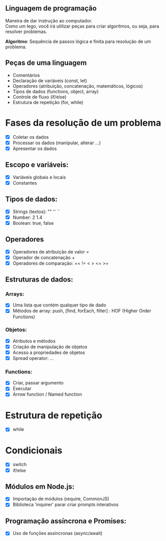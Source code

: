 ## Linguagem de programação

Maneira de dar instrução ao computador.  
Como um lego, você irá utilizar peças para criar algoritmos, ou seja, para resolver problemas.  

**Algoritmo**: Sequência de passos lógica e finita para resolução de um problema.  

## Peças de uma linguagem

- Comentários
- Declaração de variáveis (const, let)
- Operadores (atribuição, concatenação, matemáticos, lógicos)
- Tipos de dados (functions, object, array)
- Controle de fluxo (if/else)
- Estrutura de repetição (for, while)

# Fases da resolução de um problema

- [x] Coletar os dados  
- [x] Processar os dados (manipular, alterar ...)  
- [x] Apresentar os dados  

## Escopo e variáveis:

- [x] Variáveis globais e locais  
- [x] Constantes  

## Tipos de dados:

- [x] Strings (textos): "" '' ``  
- [x] Number: 2 1.4  
- [x] Boolean: true, false

## Operadores

- [x] Operadores de atribuição de valor =  
- [x] Operador de concatenação +  
- [x] Operadores de comparação: == != < > <= >=

## Estruturas de dados:

### Arrays:

- [x] Uma lista que contém qualquer tipo de dado
- [x] Métodos de array: push, [find, forEach, filter] : HOF (Higher Order Functions)

### Objetos:

- [x] Atributos e métodos  
- [x] Criação de manipulação de objetos  
- [x] Acesso a propriedades de objetos  
- [x] Spread operator: ...  

### Functions:

- [x] Criar, passar argumento
- [x] Executar
- [x] Arrow function / Named function

# Estrutura de repetição

- [x] while

# Condicionais

- [x] switch
- [x] if/else

## Módulos em Node.js:

- [x] Importação de módulos (require, CommonJS)  
- [x] Biblioteca 'inquirer' parar criar prompts interativos  

## Programação assíncrona e Promises:

- [x] Uso de funções assíncronas (async/await)